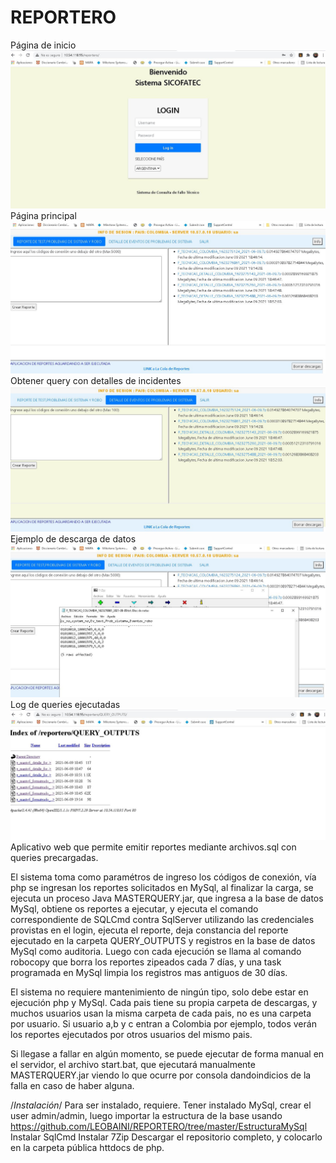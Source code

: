 # REPORTERO 
Página de inicio
![Login](https://github.com/LEOBAINI/REPORTERO/blob/master/images/IMG_login.JPG)
Página principal
![Login](https://github.com/LEOBAINI/REPORTERO/blob/master/images/principal.JPG)
Obtener query con detalles de incidentes
![Login](https://github.com/LEOBAINI/REPORTERO/blob/master/images/detalle.JPG)
Ejemplo de descarga de datos
![Login](https://github.com/LEOBAINI/REPORTERO/blob/master/images/datos_preview.JPG)
Log de queries ejecutadas
![Login](https://github.com/LEOBAINI/REPORTERO/blob/master/images/query_historicas.JPG)
Aplicativo web que permite emitir reportes mediante archivos.sql con queries precargadas.

El sistema toma como paramétros de ingreso los códigos de conexión, vía php se ingresan los reportes solicitados en MySql, al finalizar la carga, se ejecuta un proceso
Java MASTERQUERY.jar, que ingresa a la base de datos MySql, obtiene os reportes a ejecutar, y ejecuta el comando correspondiente de SQLCmd contra SqlServer
utilizando las credenciales provistas en el login, ejecuta el reporte, deja constancia del reporte ejecutado en la carpeta QUERY_OUTPUTS y registros en la base de datos MySql
como auditoria.
Luego con cada ejecución se llama al comando robocopy que borra los reportes zipeados cada 7 días, y una task programada en MySql limpia los registros mas antiguos de 30 días.

El sistema no requiere mantenimiento de ningún tipo, solo debe estar en ejecución php y MySql.
Cada pais tiene su propia carpeta de descargas, y muchos usuarios usan la misma carpeta de cada pais, no es una carpeta por usuario.
Si usuario a,b y c entran a Colombia por ejemplo, todos verán los reportes ejecutados por otros usuarios del mismo pais.

Si llegase a fallar en algún momento, se puede ejecutar de forma manual en el servidor, el archivo start.bat, que ejecutará manualmente MASTERQUERY.jar viendo lo que ocurre por consola
dandoindicios de la falla en caso de haber alguna.



/*Instalación*/
Para ser instalado, requiere.
Tener instalado MySql, crear el user admin/admin, luego importar la estructura de la base usando https://github.com/LEOBAINI/REPORTERO/tree/master/EstructuraMySql
Instalar SqlCmd
Instalar 7Zip
Descargar el repositorio completo, y colocarlo en la carpeta pública httdocs de php.

